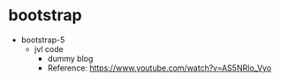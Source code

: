 # bootstrap

- bootstrap-5
  - jvl code
    - dummy blog
    - Reference: https://www.youtube.com/watch?v=AS5NRIo_Vyo
